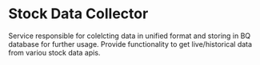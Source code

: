 # Stock Data Collector

Service responsible for colelcting data in unified format and storing in BQ database for further usage.
Provide functionality to get live/historical data from variou stock data apis.
